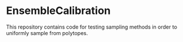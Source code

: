 # EnsembleCalibration

This repository contains code for testing sampling methods in order
to uniformly sample from polytopes.